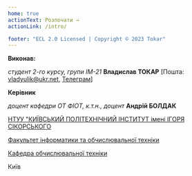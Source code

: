 ```yaml
---
home: true
actionText: Розпочати →
actionLink: /intro/

footer: "ECL 2.0 Licensed | Copyright © 2023 Tokar"
---
```



**Виконав:** 

*студент 2-го курсу, групи ІМ-21*<span padding-right:5em></span> **Владислав ТОКАР** [Пошта: vladyulik@ukr.net, [Телеграм](https://t.me/vladjubra)]

**Керівник**

*доцент кафедри ОТ ФІОТ, к.т.н., доцент*<span padding-right:5em></span> **Андрій БОЛДАК** 

[НТУУ "КИЇВСЬКИЙ ПОЛІТЕХНІЧНИЙ ІНСТИТУТ імені ІГОРЯ СІКОРСЬКОГО](https://kpi.ua/)

[Факультет інформатики та обчислювальної техніки](https://fiot.kpi.ua/)

[Кафедра обчислювальної техніки](https://comsys.kpi.ua/)

Київ
